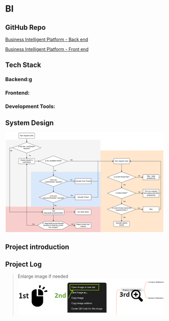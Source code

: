 # BI
## GitHub Repo
<i class="fa-brands fa-github"></i> [Business Intelligent Platform - Back end <i class="fa-solid fa-arrow-up-right-from-square"></i>](https://github.com/becoze/bi-back)

<i class="fa-brands fa-github"></i> [Business Intelligent Platform - Front end <i class="fa-solid fa-arrow-up-right-from-square"></i>](https://github.com/becoze/bi-front)

## Tech Stack
### Backend:g

### Frontend:

### Development Tools:

## System Design

![ThreadPool Mechanism](image/ThreadPoolMechanism.png)

## Project introduction

## Project Log



> Enlarge image if needed
![Guide](image/guide.png)